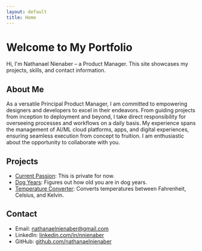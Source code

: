 ```yaml
---
layout: default
title: Home
---
```


# Welcome to My Portfolio

Hi, I'm Nathanael Nienaber – a Product Manager. This site showcases my projects, skills, and contact information.

## About Me
As a versatile Principal Product Manager, I am committed to empowering designers and developers to excel in their
endeavors. From guiding projects from inception to deployment and beyond, I take direct responsibility for overseeing
processes and workflows on a daily basis. My experience spans the management of AI/ML cloud platforms, apps, and digital
experiences, ensuring seamless execution from concept to fruition. I am enthusiastic about the opportunity to
collaborate with you.

## Projects
- [Current Passion](https://github.com/nathanaelnienaber/tmrw.it): This is private for now.
- [Dog Years](https://github.com/nathanaelnienaber/My-Age-in-Dog-Years): Figures out how old you are in dog years.
- [Temperature Converter](https://github.com/nathanaelnienaber/Temperature-convertion): Converts temperatures between Fahrenheit, Celsius, and Kelvin.

## Contact
- Email: [nathanaelnienaber@gmail.com](mailto:nathanaelnienaber@gmail.com)
- LinkedIn: [linkedin.com/in/nnienaber](https://www.linkedin.com/in/nnienaber/)
- GitHub: [github.com/nathanaelnienaber](https://github.com/nathanaelnienaber)

